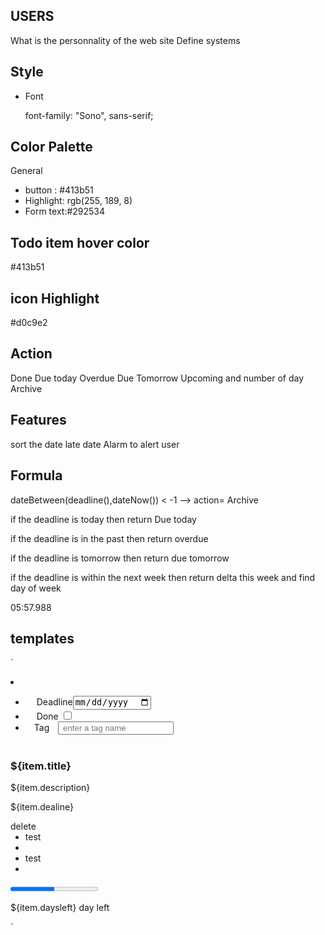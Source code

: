 ## USERS

What is the personnality of the web site
Define systems

## Style

- Font

  font-family: "Sono", sans-serif;

## Color Palette

General

- button : #413b51
- Highlight: rgb(255, 189, 8)
- Form text:#292534

## Todo item hover color

#413b51

## icon Highlight

#d0c9e2

## Action

Done
Due today
Overdue
Due Tomorrow
Upcoming and number of day
Archive

## Features

sort the date late date
Alarm to alert user

## Formula

dateBetween(deadline(),dateNow()) < -1 --> action= Archive

if the deadline is today then return Due today

if the deadline is in the past then return overdue

if the deadline is tomorrow then return due tomorrow

if the deadline is within the next week then return delta this week and find day of week

05:57.988

## templates

`<li class="todo_LI" data-itemID=${itemId}>

<div class="main_inner_div_container_todo_item">
  <div class="container_todo_items">
    <div class="container_todo_nav_bar">
      <ul class="todo_nav_bar">
        <li class="deadline_container">
          <img src="assets/alarm_clock_14px.png" alt="" />
          <label for="">Deadline</label><input class="deadline_date" type="date" />
        </li>
        <li class="status_container">
          <img src="assets/Checkmark_14px.png" alt="" />
          <label for="">Done</label>
          <input class="input_status" type="checkbox" />
        </li>
        <li class="tag_container"><img class="icon_tag"src="assets/activity_feed_14px.png" alt="" />Tag<img class="icon_tag"src="assets/Plus_14px.png" alt="" /><input class="input_edit_tag hide_input_edit_tag" type="text" value="" placeholder=" enter a tag name" /><div class="edit_tag_container"><img class="edit_tag" src="assets/pencil_14px.png" alt=""></div></li>
      </ul>
    </div>
    <h3>${item.title}</h3>
    <p>${item.description}</p>
    <p>${item.dealine}</p>
    <span>delete</span>
  </div>
  
</div>
<ul class="tags_list"><li class="tag_style">test<li><li>test<li></ul>
<progress class="progress_bar" value="50" max="100"></progress>
<p class="day_left_label"><span>${item.daysleft} day left</span> </p>
</li>`
